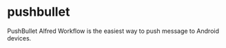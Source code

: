 pushbullet
==========

PushBullet Alfred Workflow is the easiest way to push message to Android devices.
